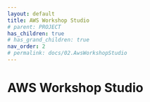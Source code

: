 ```yaml
---
layout: default
title: AWS Workshop Studio
# parent: PROJECT
has_children: true
# has_grand_children: true
nav_order: 2
# permalink: docs/02.AwsWorkshopStudio
---
```

# AWS Workshop Studio  
